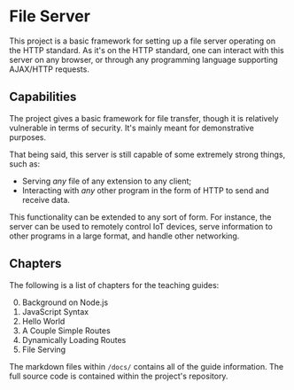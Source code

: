 # File Server

This project is a basic framework for setting up a file server operating on the
HTTP standard. As it's on the HTTP standard, one can interact with this server
on any browser, or through any programming language supporting AJAX/HTTP
requests.

## Capabilities

The project gives a basic framework for file transfer, though it is relatively
vulnerable in terms of security. It's mainly meant for demonstrative purposes.

That being said, this server is still capable of some extremely strong things,
such as:

-   Serving _any_ file of any extension to any client;
-   Interacting with _any_ other program in the form of HTTP to send and receive
    data.

This functionality can be extended to any sort of form. For instance, the server
can be used to remotely control IoT devices, serve information to other programs
in a large format, and handle other networking.

## Chapters

The following is a list of chapters for the teaching guides:

0. Background on Node.js
1. JavaScript Syntax
2. Hello World
3. A Couple Simple Routes
4. Dynamically Loading Routes
5. File Serving

The markdown files within `/docs/` contains all of the guide information. The
full source code is contained within the project's repository.
